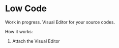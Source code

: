 # Low Code

Work in progress. Visual Editor for your source codes.

How it works:

1. Attach the Visual Editor <script> (a chrome plugin TBD)
2. Start your Svelte / React project in developmen mode
3. Use Visual Editor in your the Chrome/Edge/Firefox.
4. Recompile ...

## Features of Lowcode

- Navigation to the code
- Edit code directly in Chrome
- Add new page to your app without writing code
- We support React + React-router (UI toolkits: Material-UI, Ionic, Semantic UI, Ant Design, Grommet)

### Navigation to the code

### Edit code directly in Chrome

![](name-of-giphy.gif)

### Add new page to your app without writing code

## Getting started

Chrome Extension

- Go to /packages/browser-extension
- `yarn install` to install dependencies.
- `yarn run dev:chrome` to start the development server for chrome extension
- `yarn run dev:firefox` to start the development server for firefox addon
- `yarn run dev:opera` to start the development server for opera extension
- `yarn run build:chrome` to build chrome extension
- `yarn run build:firefox` to build firefox addon
- `yarn run build:opera` to build opera extension
- `yarn run build` builds and packs extensions all at once to extension/ directory
- install [React devtools](https://chrome.google.com/webstore/detail/react-developer-tools/fmkadmapgofadopljbjfkapdkoienihi?hl=en)
- Go to the browser address bar and type `chrome://extensions`
- Check the `Developer Mode` button to enable it.
- Click on the `Load Unpacked Extension…` button.
- Select your extension’s extracted directory.

Fs over HTTP

- `yarn install` to install dependencies.
- `yarn start` to start the project.

## How it works

- Fetch project from your Github/Gitlab (or run project locally)
- Service worker will transpile your React/Svelte code
- With help from ReactDevtools "inspectedElement" we can manipulate with the selected component
- Edit selected component with visual tools or edit code with browser-extension
- Then save your changes and recompile

